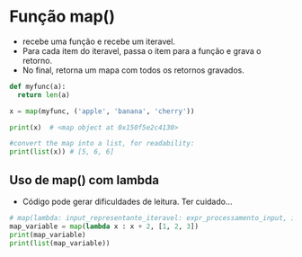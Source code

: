 # Função map()
- recebe uma função e recebe um iteravel.
- Para cada item do iteravel, passa o item para a função e grava o retorno.
- No final, retorna um mapa com todos os retornos gravados.
```python
def myfunc(a):
  return len(a)

x = map(myfunc, ('apple', 'banana', 'cherry'))

print(x)  # <map object at 0x150f5e2c4130>

#convert the map into a list, for readability:
print(list(x)) # [5, 6, 6]
```

## Uso de map() com lambda
- Código pode gerar dificuldades de leitura. Ter cuidado...
```python 
# map(lambda: input_representante_iteravel: expr_processamento_input, iteravel_com_os_inputs_a_serem_usados)
map_variable = map(lambda x : x + 2, [1, 2, 3])
print(map_variable)
print(list(map_variable))
```
